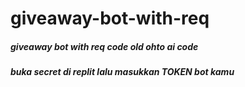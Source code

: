 # giveaway-bot-with-req

<h5>giveaway bot with req code old ohto ai code<h5>

<h7>buka secret di replit lalu masukkan TOKEN bot kamu<h7>


